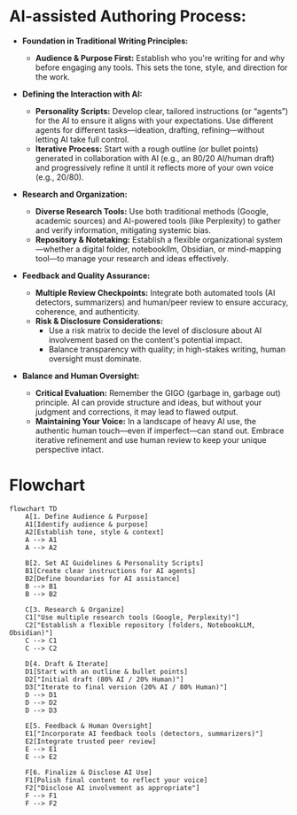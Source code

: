 # AI-assisted Authoring Process:

- **Foundation in Traditional Writing Principles:**  
  - **Audience & Purpose First:** Establish who you're writing for and why before engaging any tools. This sets the tone, style, and direction for the work.
  
- **Defining the Interaction with AI:**  
  - **Personality Scripts:** Develop clear, tailored instructions (or “agents”) for the AI to ensure it aligns with your expectations. Use different agents for different tasks—ideation, drafting, refining—without letting AI take full control.
  - **Iterative Process:** Start with a rough outline (or bullet points) generated in collaboration with AI (e.g., an 80/20 AI/human draft) and progressively refine it until it reflects more of your own voice (e.g., 20/80).
  
- **Research and Organization:**  
  - **Diverse Research Tools:** Use both traditional methods (Google, academic sources) and AI-powered tools (like Perplexity) to gather and verify information, mitigating systemic bias.
  - **Repository & Notetaking:** Establish a flexible organizational system—whether a digital folder, notebookllm, Obsidian, or mind-mapping tool—to manage your research and ideas effectively.

- **Feedback and Quality Assurance:**  
  - **Multiple Review Checkpoints:** Integrate both automated tools (AI detectors, summarizers) and human/peer review to ensure accuracy, coherence, and authenticity.
  - **Risk & Disclosure Considerations:**  
    - Use a risk matrix to decide the level of disclosure about AI involvement based on the content's potential impact.
    - Balance transparency with quality; in high-stakes writing, human oversight must dominate.
  
- **Balance and Human Oversight:**  
  - **Critical Evaluation:** Remember the GIGO (garbage in, garbage out) principle. AI can provide structure and ideas, but without your judgment and corrections, it may lead to flawed output.
  - **Maintaining Your Voice:** In a landscape of heavy AI use, the authentic human touch—even if imperfect—can stand out. Embrace iterative refinement and use human review to keep your unique perspective intact.


# Flowchart 
```mermaid
flowchart TD
    A[1. Define Audience & Purpose]
    A1[Identify audience & purpose]
    A2[Establish tone, style & context]
    A --> A1
    A --> A2

    B[2. Set AI Guidelines & Personality Scripts]
    B1[Create clear instructions for AI agents]
    B2[Define boundaries for AI assistance]
    B --> B1
    B --> B2

    C[3. Research & Organize]
    C1["Use multiple research tools (Google, Perplexity)"]
    C2["Establish a flexible repository (folders, NotebookLLM, Obsidian)"]
    C --> C1
    C --> C2

    D[4. Draft & Iterate]
    D1[Start with an outline & bullet points]
    D2["Initial draft (80% AI / 20% Human)"]
    D3["Iterate to final version (20% AI / 80% Human)"]
    D --> D1
    D --> D2
    D --> D3

    E[5. Feedback & Human Oversight]
    E1["Incorporate AI feedback tools (detectors, summarizers)"]
    E2[Integrate trusted peer review]
    E --> E1
    E --> E2

    F[6. Finalize & Disclose AI Use]
    F1[Polish final content to reflect your voice]
    F2["Disclose AI involvement as appropriate"]
    F --> F1
    F --> F2

```


